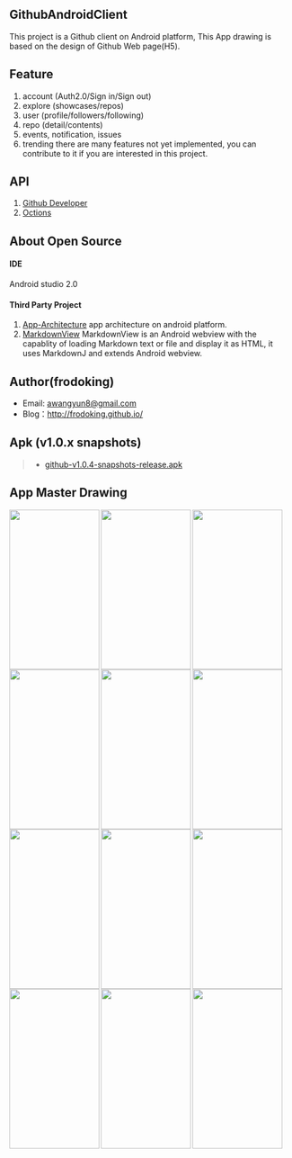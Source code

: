 ## GithubAndroidClient 

This project is a Github client on Android platform, This App drawing  is based on the design of Github Web page(H5).

## Feature
1. account (Auth2.0/Sign in/Sign out)
2. explore (showcases/repos)
3. user (profile/followers/following)
4. repo (detail/contents)
5. events, notification, issues
6. trending
there are many features not yet implemented, you can contribute to it if you are interested in this project.

## API
1. [Github Developer](https://developer.github.com/v3/)
2. [Octions](https://octicons.github.com/)
 
## About Open Source
#### IDE
Android studio 2.0

#### Third Party Project
1. [App-Architecture](https://github.com/frodoking/App-Architecture.git)
    app architecture on android platform.
2. [MarkdownView](https://github.com/falnatsheh/MarkdownView)
    MarkdownView is an Android webview with the capablity of loading Markdown text or file and display it as HTML, it uses MarkdownJ and extends Android webview.

## Author(frodoking)
* Email: awangyun8@gmail.com
* Blog：http://frodoking.github.io/

## Apk (v1.0.x snapshots)
> * [github-v1.0.4-snapshots-release.apk](https://github.com/frodoking/GithubAndroidClient/releases/download/v1.0/github-v1.0.4-snapshots-release.apk) 

## App Master Drawing
<img src="http://frodoking.github.io/img/github-client/github-home.png" width="160" height="284" align='left'/>
<img src="http://frodoking.github.io/img/github-client/github-drawer.png" width="160" height="284" align='left'/>
<img src="http://frodoking.github.io/img/github-client/github-profile.png" width="160" height="284" align='left'/>
<img src="http://frodoking.github.io/img/github-client/github-notifications.png" width="160" height="284" align='left'>
<img src="http://frodoking.github.io/img/github-client/github-issues.png" width="160" height="284" align='left'>
<img src="http://frodoking.github.io/img/github-client/github-events.png" width="160" height="284" align='left'>
<img src="http://frodoking.github.io/img/github-client/github-explore.png" width="160" height="284" align='left'>
<img src="http://frodoking.github.io/img/github-client/github-showcases.png" width="160" height="284" align='left'>
<img src="http://frodoking.github.io/img/github-client/github-repo.png" width="160" height="284" align='left'>
<img src="http://frodoking.github.io/img/github-client/github-repo-issues.png" width="160" height="284" align='left'>
<img src="http://frodoking.github.io/img/github-client/github-repo-pulse.png" width="160" height="284" align='left'>
<img src="http://frodoking.github.io/img/github-client/github-repo-contents.png" width="160" height="284" align='left'>
